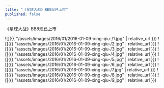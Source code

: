 ```yaml
---
title: "《星球大战》BB8现已上市"
published: false
---
```

《星球大战》BB8现已上市



![]({{ "/assets/images/2016/01/2016-01-09-xing-qiu-/1.jpg" | relative_url }})
![]({{ "/assets/images/2016/01/2016-01-09-xing-qiu-/2.jpg" | relative_url }})
![]({{ "/assets/images/2016/01/2016-01-09-xing-qiu-/3.jpg" | relative_url }})
![]({{ "/assets/images/2016/01/2016-01-09-xing-qiu-/4.jpg" | relative_url }})
![]({{ "/assets/images/2016/01/2016-01-09-xing-qiu-/5.jpg" | relative_url }})
![]({{ "/assets/images/2016/01/2016-01-09-xing-qiu-/6.jpg" | relative_url }})
![]({{ "/assets/images/2016/01/2016-01-09-xing-qiu-/7.jpg" | relative_url }})
![]({{ "/assets/images/2016/01/2016-01-09-xing-qiu-/8.jpg" | relative_url }})
![]({{ "/assets/images/2016/01/2016-01-09-xing-qiu-/9.jpg" | relative_url }})
